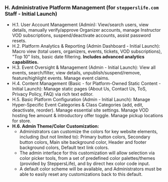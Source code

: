 ### H. Administrative Platform Management (for `stepperslife.com` Staff - Initial Launch)
* H.1. User Account Management (Admin): View/search users, view details, manually verify/approve Organizer accounts, manage Instructor VOD subscriptions, suspend/deactivate accounts, assist password resets.
* H.2. Platform Analytics & Reporting (Admin Dashboard - Initial Launch): Macro view (total users, organizers, events, tickets, VOD subscriptions), "Top 10" lists, basic date filtering. **Includes advanced analytics capabilities.**
* H.3. Event Oversight & Management (Admin - Initial Launch): View all events, search/filter, view details, unpublish/suspend/remove, feature/highlight events. Manage event claims.
* H.4. Content Management (Basic - for Platform-Owned Static Content - Initial Launch): Manage static pages (About Us, Contact Us, ToS, Privacy Policy, FAQ) via rich text editor.
* H.5. Basic Platform Configuration (Admin - Initial Launch): Manage Hyper-Specific Event Categories & Class Categories (add, edit, deactivate, reorder). Manage essential site settings. Manage VOD hosting fee amount & introductory offer toggle. Manage pickup locations for store.
* **H.6. Admin Theme/Color Customization:**
    * Administrators can customize the colors for key website elements, including (but not limited to): Primary button colors, Secondary button colors, Main site background color, Header and footer background colors, Default text link colors.
    * The admin interface for this customization will allow selection via color picker tools, from a set of predefined color palettes/themes (provided by SteppersLife), and by direct hex color code input.
    * A default color scheme will be available, and Administrators must be able to easily reset any customizations back to this default. 